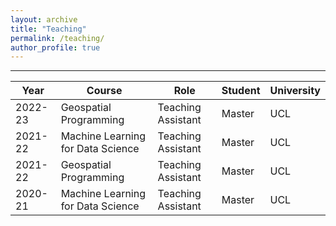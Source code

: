 ```yaml
---
layout: archive
title: "Teaching"
permalink: /teaching/
author_profile: true
---
```


<!-- {% include base_path %} -->
-----------------

| Year             | Course                             | Role                                                          | Student                  | University |
| --------         | ---------------------------------  | ------------------------------------------------------------- | ------------------------ | ---------- |
| 2022-23          | Geospatial Programming             | Teaching Assistant                                            | Master                   | UCL        |
| 2021-22          | Machine Learning for Data Science  | Teaching Assistant                                            | Master                   | UCL        |
| 2021-22          | Geospatial Programming             | Teaching Assistant                                            | Master                   | UCL        |
| 2020-21          | Machine Learning for Data Science  | Teaching Assistant                                            | Master                   | UCL        |